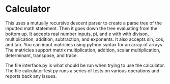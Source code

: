 # Calculator

This uses a mutually recursive descent parser to create a parse tree of the inputted math statement. Then it goes down the tree evaluating from the bottom up. It accepts real number inputs, pi, and e with with divison, multiplication, addition, subtraction, and exponents. It also accepts sin, cos, and tan. You can input matricies using python syntax for an array of arrays. The matricies support matrix multiplication, addition, scalar multiplication, determinant, transpose, and trace. 

The file interface.py is what should be run when trying to use the calculator. The file calculatorTest.py runs a series of tests on various operations and reports back any issues.
